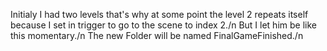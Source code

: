 Initialy I had two levels that's why at some point the level 2 repeats itself because I set in trigger to go to the scene to index 2./n
But I let him be like this momentary./n
The new Folder will be named FinalGameFinished./n
